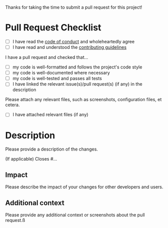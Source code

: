 Thanks for taking the time to submit a pull request for this project!

# Pull Request Checklist

- [ ] I have read the [code of conduct][code-of-conduct-url] and wholeheartedly agree
- [ ] I have read and understood the [contributing guidelines][contributing-guidelines-url]

I have a pull request and checked that…

- [ ] my code is well-formatted and follows the project's code style
- [ ] my code is well-documented where necessary
- [ ] my code is well-tested and passes all tests
- [ ] I have linked the relevant issue(s)/pull request(s) (if any) in the description

Please attach any relevant files, such as screenshots, configuration files, et cetera.

- [ ] I have attached relevant files (if any)

# Description

Please provide a description of the changes.

(If applicable) Closes #…

## Impact

Please describe the impact of your changes for other developers and users.

## Additional context

Please provide any additional context or screenshots about the pull request.ß

[code-of-conduct-url]: https://github.com/amuzil/.github/blob/main/.github/code-of-conduct.md
[contributing-guidelines-url]: https://github.com/amuzil/.github/blob/main/.github/contributing.md
